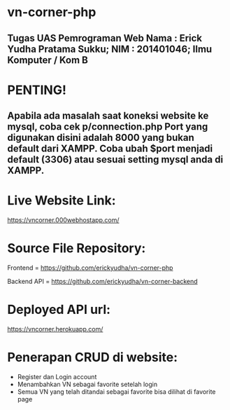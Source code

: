# vn-corner-php
Tugas UAS Pemrograman Web
Nama	: Erick Yudha Pratama Sukku;
NIM	: 201401046;
Ilmu Komputer / Kom B
-------------------------------------------------------------------------
# PENTING!
Apabila ada masalah saat koneksi website ke mysql, coba cek p/connection.php
Port yang digunakan disini adalah 8000 yang bukan default dari XAMPP.
Coba ubah $port menjadi default (3306) atau sesuai setting mysql anda di XAMPP.
-------------------------------------------------------------------------
# Live Website Link:
https://vncorner.000webhostapp.com/

# Source File Repository:
Frontend = https://github.com/erickyudha/vn-corner-php

Backend API = https://github.com/erickyudha/vn-corner-backend

# Deployed API url:
https://vncorner.herokuapp.com/

# Penerapan CRUD di website:
- Register dan Login account
- Menambahkan VN sebagai favorite setelah login
- Semua VN yang telah ditandai sebagai favorite bisa dilihat di favorite page
